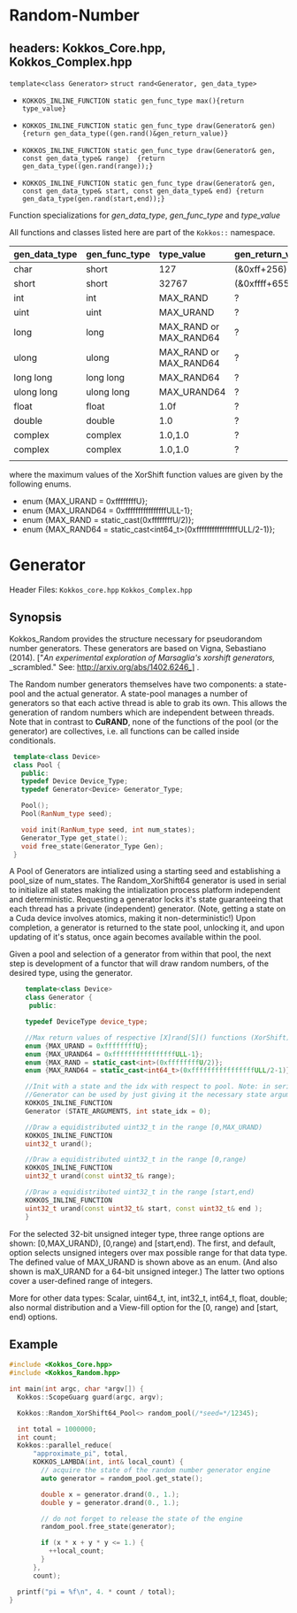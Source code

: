 # Random-Number

## headers:  Kokkos_Core.hpp, Kokkos_Complex.hpp

`template<class Generator>`
`struct rand<Generator, gen_data_type>`

 * `KOKKOS_INLINE_FUNCTION
    static gen_func_type max(){return type_value}`

 * `KOKKOS_INLINE_FUNCTION
    static gen_func_type draw(Generator& gen)  {return gen_data_type((gen.rand()&gen_return_value)}`

 * `KOKKOS_INLINE_FUNCTION
    static gen_func_type draw(Generator& gen, const gen_data_type& range)  {return gen_data_type((gen.rand(range));}`

 * `KOKKOS_INLINE_FUNCTION
    static gen_func_type draw(Generator& gen, const gen_data_type& start, const gen_data_type& end)
                     {return gen_data_type(gen.rand(start,end));}`


Function specializations for _gen_data_type_, _gen_func_type_ and _type_value_

All functions and classes listed here are part of the `Kokkos::` namespace.

|gen_data_type |gen_func_type | type_value | gen_return_value            |
|:-------------|:-------------|:-----------|:----------------------------|
| char | short | 127 | (&0xff+256)%256 |
| short | short | 32767 | (&0xffff+65536)%32768  |
| int | int  | MAX_RAND |  ? |
| uint | uint | MAX_URAND |  ? |
| long | long | MAX_RAND or MAX_RAND64 |  ? |
| ulong | ulong  | MAX_RAND or MAX_RAND64 |  ? |
| long long | long long  | MAX_RAND64 |  ? |
| ulong long | ulong long  | MAX_URAND64 |  ? |
| float | float  | 1.0f |  ? |
| double | double  | 1.0 |  ? |
| complex<float> | complex<float>  | 1.0,1.0 |  ? |
| complex<double> | complex<double>  | 1.0,1.0 |  ? |
|  |  |  |  |

where the maximum values of the XorShift function values are given by the following enums.
*   enum {MAX_URAND = 0xffffffffU};
*   enum {MAX_URAND64 = 0xffffffffffffffffULL-1};
*   enum {MAX_RAND = static_cast<int>(0xffffffffU/2)};
*   enum {MAX_RAND64 = static_cast<int64_t>(0xffffffffffffffffULL/2-1)};


# Generator

Header Files:  `Kokkos_core.hpp`
               `Kokkos_Complex.hpp`

## Synopsis
Kokkos_Random provides the structure necessary for
pseudorandom number generators. These generators are
based on Vigna, Sebastiano (2014). ["_An_
_experimental exploration of Marsaglia's xorshift generators,_
_scrambled."  See: http://arxiv.org/abs/1402.6246_] .

The Random number generators themselves have two components:
a state-pool and the actual generator. A state-pool manages
a number of generators so that each active thread is able
to grab its own. This allows the generation of random numbers
which are independent between threads. Note that in contrast
to **CuRAND**, none of the functions of the pool (or the generator)
are collectives, i.e. all functions can be called inside conditionals.

```c++
 template<class Device>
 class Pool {
   public:
   typedef Device Device_Type;
   typedef Generator<Device> Generator_Type;

   Pool();
   Pool(RanNum_type seed);

   void init(RanNum_type seed, int num_states);
   Generator_Type get_state();
   void free_state(Generator_Type Gen);
 }
```
A Pool of Generators are intialized using a starting seed and establishing
a pool_size of num_states. The Random_XorShift64 generator is used in serial
to initialize all states making the intialization process platform independent
and deterministic. Requesting a generator locks it's state guaranteeing that
each thread has a private (independent) generator. (Note, getting a state on a Cuda
device involves atomics, making it non-deterministic!)
Upon completion, a generator is returned to the state pool, unlocking
it, and upon updating of it's status, once again becomes available
within the pool.

Given a pool and selection of a generator from within that pool,
the next step is development of a functor that will draw random
numbers, of the desired type, using the generator.

```c++
    template<class Device>
    class Generator {
     public:

    typedef DeviceType device_type;

    //Max return values of respective [X]rand[S]() functions (XorShift).
    enum {MAX_URAND = 0xffffffffU};
    enum {MAX_URAND64 = 0xffffffffffffffffULL-1};
    enum {MAX_RAND = static_cast<int>(0xffffffffU/2)};
    enum {MAX_RAND64 = static_cast<int64_t>(0xffffffffffffffffULL/2-1)};

    //Init with a state and the idx with respect to pool. Note: in serial the
    //Generator can be used by just giving it the necessary state arguments
    KOKKOS_INLINE_FUNCTION
    Generator (STATE_ARGUMENTS, int state_idx = 0);

    //Draw a equidistributed uint32_t in the range [0,MAX_URAND)
    KOKKOS_INLINE_FUNCTION
    uint32_t urand();

    //Draw a equidistributed uint32_t in the range [0,range)
    KOKKOS_INLINE_FUNCTION
    uint32_t urand(const uint32_t& range);

    //Draw a equidistributed uint32_t in the range [start,end)
    KOKKOS_INLINE_FUNCTION
    uint32_t urand(const uint32_t& start, const uint32_t& end );
    }
```

For the selected 32-bit unsigned integer type, three range options are shown: [0,MAX_URAND), [0,range) and [start,end).
The first, and default, option selects unsigned integers over max possible range for that data type. The defined value of MAX_URAND is shown above as an enum. (And also shown is maX_URAND for a 64-bit unsigned integer.) The latter two options cover a user-defined range of integers.

More for other data types: Scalar, uint64_t, int, int32_t, int64_t, float, double; also normal distribution and a View-fill option for the [0, range) and [start, end) options.


## Example

```c++
#include <Kokkos_Core.hpp>
#include <Kokkos_Random.hpp>

int main(int argc, char *argv[]) {
  Kokkos::ScopeGuarg guard(argc, argv);

  Kokkos::Random_XorShift64_Pool<> random_pool(/*seed=*/12345);

  int total = 1000000;
  int count;
  Kokkos::parallel_reduce(
      "approximate_pi", total,
      KOKKOS_LAMBDA(int, int& local_count) {
        // acquire the state of the random number generator engine
        auto generator = random_pool.get_state();

        double x = generator.drand(0., 1.);
        double y = generator.drand(0., 1.);

        // do not forget to release the state of the engine
        random_pool.free_state(generator);

        if (x * x + y * y <= 1.) {
          ++local_count;
        }
      },
      count);

  printf("pi = %f\n", 4. * count / total);
}
```
